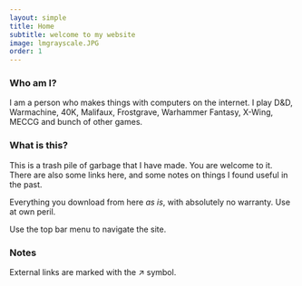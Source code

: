 ```yaml
---
layout: simple
title: Home
subtitle: welcome to my website
image: lmgrayscale.JPG
order: 1
---
```


### Who am I?

I am a person who makes things with computers on the internet. I play D&D, Warmachine, 40K, Malifaux, Frostgrave, Warhammer Fantasy, X-Wing, MECCG and bunch of other games.

### What is this?

This is a trash pile of garbage that I have made. You are welcome to it. There are also some links here, and some notes on things I found useful in the past.

Everything you download from here <em>as is</em>, with absolutely no warranty. Use at own peril.

Use the top bar menu to navigate the site.

### Notes

External links are marked with the <span class="ext">&#8599;</span> symbol.

